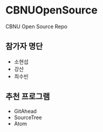 # CBNUOpenSource
CBNU Open Source Repo

## 참가자 명단
* 소현섭
* 강산
* 최수빈
## 추천 프로그램
* GitAhead
* SourceTree
* Atom
